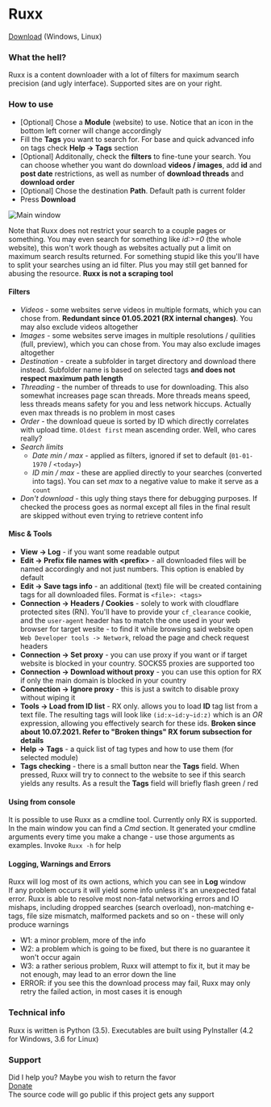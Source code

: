 # Ruxx
[Download](Releases) (Windows, Linux)

### What the hell?
Ruxx is a content downloader with a lot of filters for maximum search precision (and ugly interface). Supported sites are on your right.

### How to use
- \[Optional] Chose a **Module** (website) to use. Notice that an icon in the bottom left corner will change accordingly
- Fill the **Tags** you want to search for. For base and quick advanced info on tags check **Help -> Tags** section
- \[Optional] Additonally, check the **filters** to fine-tune your search. You can choose whether you want do download **videos / images**, add **id** and **post date** restrictions, as well as number of **download threads** and **download order**
- \[Optional] Chose the destination **Path**. Default path is current folder
- Press **Download**

![Main window](https://user-images.githubusercontent.com/76029665/127795331-928d6645-11c4-4be4-8533-20c628708b6b.JPG)

Note that Ruxx does not restrict your search to a couple pages or something. You may even search for something like *id:>=0* (the whole website), this won't work though as websites actually put a limit on maximum search results returned. For something stupid like this you'll have to split your searches using an id filter. Plus you may still get banned for abusing the resource. **Ruxx is not a scraping tool**

#### Filters
- *Videos* - some websites serve videos in multiple formats, which you can chose from. **Redundant since 01.05.2021 (RX internal changes)**. You may also exclude videos altogether
- *Images* - some websites serve images in multiple resolutions / quilities (full, preview), which you can chose from. You may also exclude images altogether
- *Destination* - create a subfolder in target directory and download there instead. Subfolder name is based on selected tags **and does not respect maximum path length**
- *Threading* - the number of threads to use for downloading. This also somewhat increases page scan threads. More threads means speed, less threads means safety for you and less network hiccups. Actually even max threads is no problem in most cases
- *Order* - the download queue is sorted by ID which directly correlates with upload time. `Oldest first` mean ascending order. Well, who cares really?
- *Search limits*
  - *Date min / max* - applied as filters, ignored if set to default (`01-01-1970` / `<today>`)
  - *ID min / max* - these are applied directly to your searches (converted into tags). You can set *max* to a negative value to make it serve as a `count`
- *Don't download* - this ugly thing stays there for debugging purposes. If checked the process goes as normal except all files in the final result are skipped without even trying to retrieve content info

#### Misc & Tools
- **View -> Log** - if you want some readable output
- **Edit -> Prefix file names with \<prefix>** - all downloaded files will be named accordingly and not just numbers. This option is enabled by default
- **Edit -> Save tags info** - an additional (text) file will be created containing tags for all downloaded files. Format is `<file>: <tags>`
- **Connection -> Headers / Cookies** - solely to work with cloudflare protected sites (RN). You'll have to provide your `cf_clearance` cookie, and the `user-agent` header has to match the one used in your web browser for target wesite - to find it while browsing said website open `Web Developer tools -> Network`, reload the page and check request headers
- **Connection -> Set proxy** - you can use proxy if you want or if target website is blocked in your country. SOCKS5 proxies are supported too
- **Connection -> Download without proxy** - you can use this option for RX if only the main domain is blocked in your country
- **Connection -> Ignore proxy** - this is just a switch to disable proxy without wiping it
- **Tools -> Load from ID list** - RX only. allows you to load **ID** tag list from a text file. The resulting tags will look like `(id:x~id:y~id:z)` which is an *OR* expression, allowing you effectively search for these ids. **Broken since about 10.07.2021. Refer to "Broken things" RX forum subsection for details**
- **Help -> Tags** - a quick list of tag types and how to use them (for selected module)
- **Tags checking** - there is a small button near the **Tags** field. When pressed, Ruxx will try to connect to the website to see if this search yields any results. As a result the **Tags** field will briefly flash green / red

#### Using from console
It is possible to use Ruxx as a cmdline tool. Currently only RX is supported. In the main window you can find a *Cmd* section. It generated your cmdline arguments every time you make a change - use those arguments as examples. Invoke `Ruxx -h` for help

#### Logging, Warnings and Errors
Ruxx will log most of its own actions, which you can see in **Log** window  
If any problem occurs it will yield some info unless it's an unexpected fatal error. Ruxx is able to resolve most non-fatal networking errors and IO mishaps, including dropped searches (search overload), non-matching e-tags, file size mismatch, malformed packets and so on - these will only produce warnings
- W1: a minor problem, more of the info
- W2: a problem which is going to be fixed, but there is no guarantee it won't occur again
- W3: a rather serious problem, Ruxx will attempt to fix it, but it may be not enough, may lead to an error down the line
- ERROR: if you see this the download process may fail, Ruxx may only retry the failed action, in most cases it is enough

### Technical info
Ruxx is written is Python (3.5). Executables are built using PyInstaller (4.2 for Windows, 3.6 for Linux)

### Support
Did I help you? Maybe you wish to return the favor  
[Donate](https://paypal.me/trickerer)  
The source code will go public if this project gets any support
